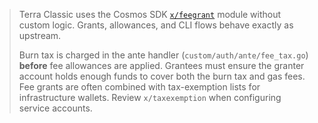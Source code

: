 > Terra Classic uses the Cosmos SDK [`x/feegrant`](https://docs.cosmos.network/main/modules/feegrant/) module without custom logic. Grants, allowances, and CLI flows behave exactly as upstream.
>
> Burn tax is charged in the ante handler (`custom/auth/ante/fee_tax.go`) **before** fee allowances are applied. Grantees must ensure the granter account holds enough funds to cover both the burn tax and gas fees.
> Fee grants are often combined with tax-exemption lists for infrastructure wallets. Review `x/taxexemption` when configuring service accounts.

